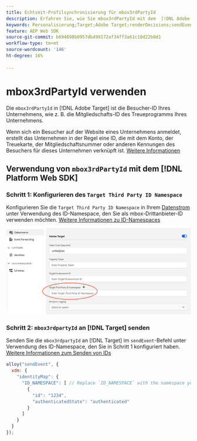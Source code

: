 ```yaml
---
title: Echtzeit-Profilsynchronisierung für mbox3rdPartyId
description: Erfahren Sie, wie Sie mbox3rdPartyId mit dem  [!DNL Adobe Experience Platform Web SDK].
keywords: Personalisierung;Target;Adobe Target;renderDecisions;sendEvent;mbox3rdPartyId;
feature: AEP Web SDK
source-git-commit: b694698b0957db499172af34ff3a61c10d22b0d1
workflow-type: tm+mt
source-wordcount: '146'
ht-degree: 16%

---
```


# mbox3rdPartyId verwenden

Die `mbox3rdPartyId` in [!DNL Adobe Target] ist die Besucher-ID Ihres Unternehmens, wie z. B. die Mitgliedschafts-ID des Treueprogramms Ihres Unternehmens.

Wenn sich ein Besucher auf der Website eines Unternehmens anmeldet, erstellt das Unternehmen in der Regel eine ID, die mit dem Konto, der Treuekarte, der Mitgliedschaftsnummer oder anderen Kennungen des Besuchers für dieses Unternehmen verknüpft ist. [Weitere Informationen](https://experienceleague.adobe.com/docs/target/using/audiences/visitor-profiles/3rd-party-id.html?lang=de)

## Verwendung von `mbox3rdPartyId` mit dem [!DNL Platform Web SDK]

### Schritt 1: Konfigurieren des `Target Third Party ID Namespace`

Konfigurieren Sie die `Target Third Party ID Namespace` in Ihrem [Datenstrom](https://experienceleague.adobe.com/de/docs/experience-platform/datastreams/overview) unter Verwendung des ID-Namespace, den Sie als mbox-Drittanbieter-ID verwenden möchten. [Weitere Informationen zu ID-Namespaces](https://experienceleague.adobe.com/docs/experience-platform/identity/namespaces.html?lang=de)

![Experience Platform-Benutzeroberfläche mit dem Namespace-Feld für die Target-Third-Party-ID.](/help/dev/implement/client-side/aep-web-sdk/assets/mbox3rdpartyid.png)

### Schritt 2: `mbox3rdpartyId` an [!DNL Target] senden

Senden Sie die `mbox3rdpartyId` an [!DNL Target] im `sendEvent`-Befehl unter Verwendung des ID-Namespace, den Sie in Schritt 1 konfiguriert haben.
[Weitere Informationen zum Senden von IDs](/help/dev/implement/client-side/aep-web-sdk/using-mbox-3rdpartyid.md)

```javascript
alloy("sendEvent", {
  xdm: {
    "identityMap": {
      "ID_NAMESPACE": [ // Replace `ID_NAMESPACE` with the namespace you have configured in Step 1.
        {
          "id": "1234",
          "authenticatedState": "authenticated"
        }
      ]
    }
  }
});
```
